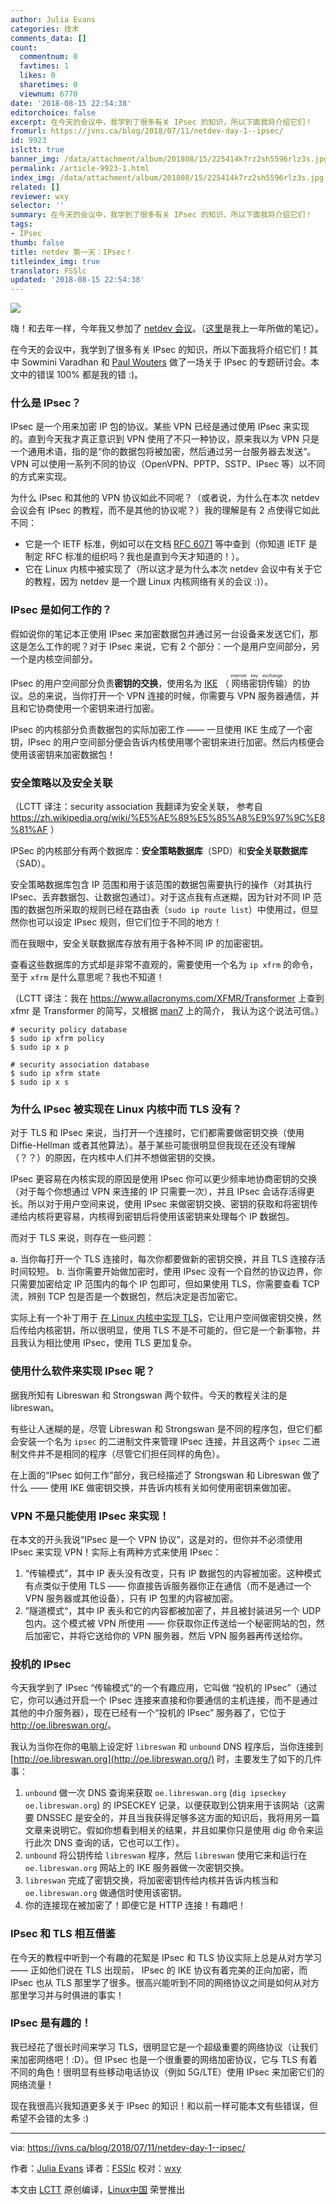```yaml
---
author: Julia Evans
categories: 技术
comments_data: []
count:
  commentnum: 0
  favtimes: 1
  likes: 0
  sharetimes: 0
  viewnum: 6770
date: '2018-08-15 22:54:38'
editorchoice: false
excerpt: 在今天的会议中，我学到了很多有关 IPsec 的知识，所以下面我将介绍它们！
fromurl: https://jvns.ca/blog/2018/07/11/netdev-day-1--ipsec/
id: 9923
islctt: true
banner_img: /data/attachment/album/201808/15/225414k7rz2sh5596rlz3s.jpg
permalink: /article-9923-1.html
index_img: /data/attachment/album/201808/15/225414k7rz2sh5596rlz3s.jpg.thumb.jpg
related: []
reviewer: wxy
selector: ''
summary: 在今天的会议中，我学到了很多有关 IPsec 的知识，所以下面我将介绍它们！
tags:
- IPsec
thumb: false
title: netdev 第一天：IPsec！
titleindex_img: true
translator: FSSlc
updated: '2018-08-15 22:54:38'
---
```


![](/data/attachment/album/201808/15/225414k7rz2sh5596rlz3s.jpg)


嗨！和去年一样，今年我又参加了 [netdev 会议](https://www.netdevconf.org/0x12/)。（[这里](https://jvns.ca/categories/netdev/)是我上一年所做的笔记）。


在今天的会议中，我学到了很多有关 IPsec 的知识，所以下面我将介绍它们！其中 Sowmini Varadhan 和 [Paul Wouters](https://nohats.ca/) 做了一场关于 IPsec 的专题研讨会。本文中的错误 100% 都是我的错 :)。


### 什么是 IPsec？


IPsec 是一个用来加密 IP 包的协议。某些 VPN 已经是通过使用 IPsec 来实现的。直到今天我才真正意识到 VPN 使用了不只一种协议，原来我以为 VPN 只是一个通用术语，指的是“你的数据包将被加密，然后通过另一台服务器去发送“。VPN 可以使用一系列不同的协议（OpenVPN、PPTP、SSTP、IPsec 等）以不同的方式来实现。


为什么 IPsec 和其他的 VPN 协议如此不同呢？（或者说，为什么在本次 netdev 会议会有 IPsec 的教程，而不是其他的协议呢？）我的理解是有 2 点使得它如此不同：


* 它是一个 IETF 标准，例如可以在文档 [RFC 6071](https://tools.ietf.org/html/rfc6071) 等中查到（你知道 IETF 是制定 RFC 标准的组织吗？我也是直到今天才知道的！）。
* 它在 Linux 内核中被实现了（所以这才是为什么本次 netdev 会议中有关于它的教程，因为 netdev 是一个跟 Linux 内核网络有关的会议 :)）。


### IPsec 是如何工作的？


假如说你的笔记本正使用 IPsec 来加密数据包并通过另一台设备来发送它们，那这是怎么工作的呢？对于 IPsec 来说，它有 2 个部分：一个是用户空间部分，另一个是内核空间部分。


IPsec 的用户空间部分负责**密钥的交换**，使用名为 [IKE](https://en.wikipedia.org/wiki/Internet_Key_Exchange) （<ruby> 网络密钥传输 <rt>  internet key exchange </rt></ruby>）的协议。总的来说，当你打开一个 VPN 连接的时候，你需要与 VPN 服务器通信，并且和它协商使用一个密钥来进行加密。


IPsec 的内核部分负责数据包的实际加密工作 —— 一旦使用 IKE 生成了一个密钥，IPsec 的用户空间部分便会告诉内核使用哪个密钥来进行加密。然后内核便会使用该密钥来加密数据包！


### 安全策略以及安全关联


（LCTT 译注：security association 我翻译为安全关联， 参考自 <https://zh.wikipedia.org/wiki/%E5%AE%89%E5%85%A8%E9%97%9C%E8%81%AF> ）


IPSec 的内核部分有两个数据库：**安全策略数据库**（SPD）和**安全关联数据库**（SAD）。


安全策略数据库包含 IP 范围和用于该范围的数据包需要执行的操作（对其执行 IPsec、丢弃数据包、让数据包通过）。对于这点我有点迷糊，因为针对不同 IP 范围的数据包所采取的规则已经在路由表（`sudo ip route list`）中使用过，但显然你也可以设定 IPsec 规则，但它们位于不同的地方！


而在我眼中，安全关联数据库存放有用于各种不同 IP 的加密密钥。


查看这些数据库的方式却是非常不直观的，需要使用一个名为 `ip xfrm` 的命令，至于 `xfrm` 是什么意思呢？我也不知道！


（LCTT 译注：我在 <https://www.allacronyms.com/XFMR/Transformer> 上查到 xfmr 是 Transformer 的简写，又根据 [man7](http://man7.org/linux/man-pages/man8/ip-xfrm.8.html) 上的简介， 我认为这个说法可信。）



```
# security policy database
$ sudo ip xfrm policy
$ sudo ip x p

# security association database
$ sudo ip xfrm state
$ sudo ip x s

```

### 为什么 IPsec 被实现在 Linux 内核中而 TLS 没有？


对于 TLS 和 IPsec 来说，当打开一个连接时，它们都需要做密钥交换（使用 Diffie-Hellman 或者其他算法）。基于某些可能很明显但我现在还没有理解（？？）的原因，在内核中人们并不想做密钥的交换。


IPsec 更容易在内核实现的原因是使用 IPsec 你可以更少频率地协商密钥的交换（对于每个你想通过 VPN 来连接的 IP 只需要一次），并且 IPsec 会话存活得更长。所以对于用户空间来说，使用 IPsec 来做密钥交换、密钥的获取和将密钥传递给内核将更容易，内核得到密钥后将使用该密钥来处理每个 IP 数据包。


而对于 TLS 来说，则存在一些问题：


a. 当你每打开一个 TLS 连接时，每次你都要做新的密钥交换，并且 TLS 连接存活时间较短。 b. 当你需要开始做加密时，使用 IPsec 没有一个自然的协议边界，你只需要加密给定 IP 范围内的每个 IP 包即可，但如果使用 TLS，你需要查看 TCP 流，辨别 TCP 包是否是一个数据包，然后决定是否加密它。


实际上有一个补丁用于 [在 Linux 内核中实现 TLS](https://blog.filippo.io/playing-with-kernel-tls-in-linux-4-13-and-go/)，它让用户空间做密钥交换，然后传给内核密钥，所以很明显，使用 TLS 不是不可能的，但它是一个新事物，并且我认为相比使用 IPsec，使用 TLS 更加复杂。


### 使用什么软件来实现 IPsec 呢？


据我所知有 Libreswan 和 Strongswan 两个软件。今天的教程关注的是 libreswan。


有些让人迷糊的是，尽管 Libreswan 和 Strongswan 是不同的程序包，但它们都会安装一个名为 `ipsec` 的二进制文件来管理 IPsec 连接，并且这两个 `ipsec` 二进制文件并不是相同的程序（尽管它们担任同样的角色）。


在上面的“IPsec 如何工作”部分，我已经描述了 Strongswan 和 Libreswan 做了什么 —— 使用 IKE 做密钥交换，并告诉内核有关如何使用密钥来做加密。


### VPN 不是只能使用 IPsec 来实现！


在本文的开头我说“IPsec 是一个 VPN 协议”，这是对的，但你并不必须使用 IPsec 来实现 VPN！实际上有两种方式来使用 IPsec：


1. “传输模式”，其中 IP 表头没有改变，只有 IP 数据包的内容被加密。这种模式有点类似于使用 TLS —— 你直接告诉服务器你正在通信（而不是通过一个 VPN 服务器或其他设备），只有 IP 包里的内容被加密。
2. ”隧道模式“，其中 IP 表头和它的内容都被加密了，并且被封装进另一个 UDP 包内。这个模式被 VPN 所使用 —— 你获取你正传送给一个秘密网站的包，然后加密它，并将它送给你的 VPN 服务器，然后 VPN 服务器再传送给你。


### 投机的 IPsec


今天我学到了 IPsec “传输模式”的一个有趣应用，它叫做 “投机的 IPsec”（通过它，你可以通过开启一个 IPsec 连接来直接和你要通信的主机连接，而不是通过其他的中介服务器），现在已经有一个“投机的 IPsec” 服务器了，它位于 <http://oe.libreswan.org/>。


我认为当你在你的电脑上设定好 `libreswan` 和 `unbound` DNS 程序后，当你连接到 [http://oe.libreswan.org](http://oe.libreswan.org/) 时，主要发生了如下的几件事：


1. `unbound` 做一次 DNS 查询来获取 `oe.libreswan.org` (`dig ipseckey oe.libreswan.org`) 的 IPSECKEY 记录，以便获取到公钥来用于该网站（这需要 DNSSEC 是安全的，并且当我获得足够多这方面的知识后，我将用另一篇文章来说明它。假如你想看到相关的结果，并且如果你只是使用 dig 命令来运行此次 DNS 查询的话，它也可以工作）。
2. `unbound` 将公钥传给 `libreswan` 程序，然后 `libreswan` 使用它来和运行在 `oe.libreswan.org` 网站上的 IKE 服务器做一次密钥交换。
3. `libreswan` 完成了密钥交换，将加密密钥传给内核并告诉内核当和 `oe.libreswan.org` 做通信时使用该密钥。
4. 你的连接现在被加密了！即便它是 HTTP 连接！有趣吧！


### IPsec 和 TLS 相互借鉴


在今天的教程中听到一个有趣的花絮是 IPsec 和 TLS 协议实际上总是从对方学习 —— 正如他们说在 TLS 出现前， IPsec 的 IKE 协议有着完美的正向加密，而 IPsec 也从 TLS 那里学了很多。很高兴能听到不同的网络协议之间是如何从对方那里学习并与时俱进的事实！


### IPsec 是有趣的！


我已经花了很长时间来学习 TLS，很明显它是一个超级重要的网络协议（让我们来加密网络吧！:D）。但 IPsec 也是一个很重要的网络加密协议，它与 TLS 有着不同的角色！很明显有些移动电话协议（例如 5G/LTE）使用 IPsec 来加密它们的网络流量！


现在我很高兴我知道更多关于 IPsec 的知识！和以前一样可能本文有些错误，但希望不会错的太多 :)




---


via: <https://jvns.ca/blog/2018/07/11/netdev-day-1--ipsec/>


作者：[Julia Evans](https://jvns.ca/about) 译者：[FSSlc](https://github.com/FSSlc) 校对：[wxy](https://github.com/wxy)


本文由 [LCTT](https://github.com/LCTT/TranslateProject) 原创编译，[Linux中国](https://linux.cn/) 荣誉推出